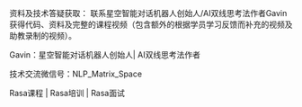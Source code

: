 资料及技术答疑获取： 联系星空智能对话机器人创始人/AI双线思考法作者Gavin获得代码、资料及完整的课程视频（包含额外的根据学员学习反馈而补充的视频及助教录制的视频）。


Gavin：星空智能对话机器人创始人| AI双线思考法作者

技术交流微信号：NLP_Matrix_Space

Rasa课程 | Rasa培训 | Rasa面试

